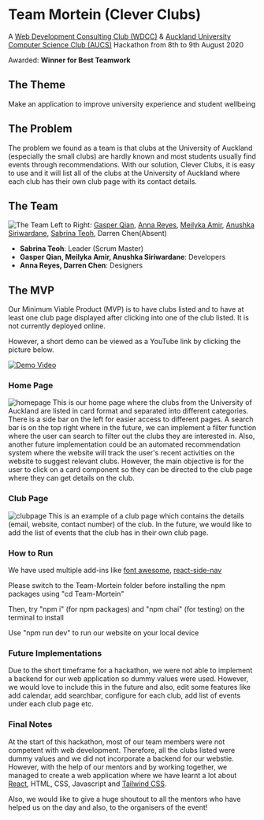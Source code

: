 # Team Mortein (Clever Clubs)

A [Web Development Consulting Club (WDCC)](https://www.wdcc.co.nz/) & [Auckland University Computer Science Club (AUCS)](https://www.facebook.com/AUCSociety/) Hackathon from 8th to 9th August 2020

Awarded: **Winner for Best Teamwork**

## The Theme
Make an application to improve university experience and student wellbeing 

## The Problem
The problem we found as a team is that clubs at the University of Auckland (especially the small clubs) are hardly known and most students usually find events through recommendations. With our solution, Clever Clubs, it is easy to use and it will list all of the clubs at the University of Auckland where each club has their own club page with its contact details.

## The Team
![The Team](https://user-images.githubusercontent.com/41243271/90207497-88a1dc80-de3a-11ea-8311-c891e9e2cc04.jpg)
Left to Right: [Gasper Qian](https://www.linkedin.com/in/gasper-qian-44b347165/), [Anna Reyes](https://www.linkedin.com/in/annareyes34/), [Meilyka Amir](https://www.linkedin.com/in/meilyka-a-6b649817a/), [Anushka Siriwardane](https://www.linkedin.com/in/anushka-siriwardane-b22ba118a/), [Sabrina Teoh](https://www.linkedin.com/in/sabrina-teoh/), Darren Chen(Absent)

- **Sabrina Teoh**: Leader (Scrum Master)
- **Gasper Qian, Meilyka Amir, Anushka Siriwardane**: Developers
- **Anna Reyes, Darren Chen**: Designers

## The MVP
Our Minimum Viable Product (MVP) is to have clubs listed and to have at least one club page displayed after clicking into one of the club listed. It is not currently deployed online. 

However, a short demo can be viewed as a YouTube link by clicking the picture below.

[![Demo Video](https://user-images.githubusercontent.com/41243271/90209704-32d03300-de40-11ea-86b2-d9e5427f6cb3.jpg)](https://youtu.be/mJ-Tu0xcCjY)

### Home Page
![homepage](https://user-images.githubusercontent.com/41243271/90208511-1f6f9880-de3d-11ea-8345-726481cbbd52.PNG)
This is our home page where the clubs from the University of Auckland are listed in card format and separated into different categories. There is a side bar on the left for easier access to different pages. A search bar is on the top right where in the future, we can implement a filter function where the user can search to filter out the clubs they are interested in. Also, another future implementation could be an automated recommendation system where the website will track the user's recent activities on the website to suggest relevant clubs. However, the main objective is for the user to click on a card component so they can be directed to the club page where they can get details on the club.

### Club Page
![clubpage](https://user-images.githubusercontent.com/41243271/90208518-23031f80-de3d-11ea-9fd3-67e42794db05.PNG)
This is an example of a club page which contains the details (email, website, contact number) of the club. In the future, we would like to add the list of events that the club has in their own club page.

### How to Run
We have used multiple add-ins like [font awesome](https://fontawesome.com/), [react-side-nav](https://reactjsexample.com/react-side-nav-component/?fbclid=IwAR0Kp29EBcSzE49h5XaMwtNltEqt4QJjZuQpLJ3gwyMhyQhJN48JnpD7Dis)

Please switch to the Team-Mortein folder before installing the npm packages using "cd Team-Mortein"

Then, try "npm i" (for npm packages) and "npm chai" (for testing) on the terminal to install

Use "npm run dev" to run our website on your local device

### Future Implementations
Due to the short timeframe for a hackathon, we were not able to implement a backend for our web application so dummy values were used. However, we would love to include this in the future and also, edit some features like add calendar, add searchbar, configure for each club, add list of events under each club page etc.

### Final Notes
At the start of this hackathon, most of our team members were not competent with web development. Therefore, all the clubs listed were dummy values and we did not incorporate a backend for our webstie. However, with the help of our mentors and by working together, we managed to create a web application where we have learnt a lot about [React](https://reactjs.org/), HTML, CSS, Javascript and [Tailwind CSS](https://tailwindcss.com/).

Also, we would like to give a huge shoutout to all the mentors who have helped us on the day and also, to the organisers of the event! 
